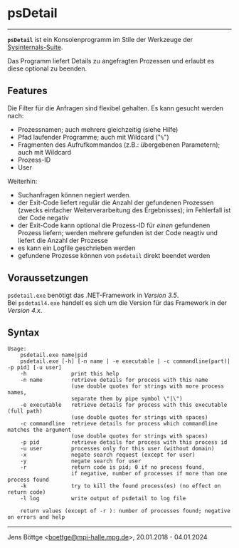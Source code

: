 # psDetail
-----

**`psDetail`** ist ein Konsolenprogramm im Stile der Werkzeuge der
[Sysinternals-Suite](https://docs.microsoft.com/en-us/sysinternals/).

Das Programm liefert Details zu angefragten Prozessen und erlaubt es diese
optional zu beenden.


## Features

Die Filter für die Anfragen sind flexibel gehalten. Es kann gesucht werden
nach:
* Prozessnamen; auch mehrere gleichzeitig (siehe Hilfe)
* Pfad laufender Programme; auch mit Wildcard ("`%`")
* Fragmenten des Aufrufkommandos (z.B.: übergebenen Parametern); auch mit Wildcard
* Prozess-ID
* User

Weiterhin:
* Suchanfragen können negiert werden.
* der Exit-Code liefert regulär die Anzahl der gefundenen Prozessen (zwecks einfacher
  Weiterverarbeitung des Ergebnisses); im Fehlerfall ist der Code negativ
* der Exit-Code kann optional die Prozess-ID für *einen* gefundenen Prozess liefern;
  werden mehrere gefunden ist der Code neagtiv und liefert die Anzahl der Prozesse
* es kann ein Logfile geschrieben werden
* gefundene Prozesse können von `psdetail` direkt beendet werden


## Voraussetzungen

`psdetail.exe` benötigt das .NET-Framework in *Version 3.5*.  
Bei `psdetail4.exe` handelt es sich um die Version für das Framework in der *Version 4.x*.


## Syntax
```
Usage:
    psdetail.exe name|pid
    psdetail.exe [-h] [-n name | -e executable | -c commandline(part)| -p pid] [-u user]
    -h              print this help
    -n name         retrieve details for process with this name
                    (use double quotes for strings with more process names,
                    separate them by pipe symbol \"|\")
    -e executable   retrieve details for process with this executable (full path)
                    (use double quotes for strings with spaces)
    -c commandline  retrieve details for process which commandline matches the argument
                    (use double quotes for strings with spaces)
    -p pid          retrieve details for process with this process id
    -u user         processes only for this user (without domain)
    -x              negate search request (except for user)
    -y              negate search for user
    -r              return code is pid; 0 if no process found,
                    if negative, number of processes if more than one process found
    -k              try to kill the found process(es) (no effect on return code)
    -l log          write output of psdetail to log file

    return values (except of -r ): number of processes found; negative on errors and help
```

-----
Jens Böttge <<boettge@mpi-halle.mpg.de>>, 20.01.2018 - 04.01.2024
